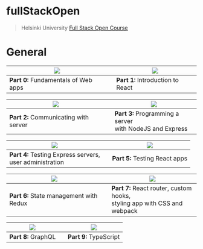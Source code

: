# fullStackOpen

>Helsinki University [Full Stack Open Course](https://fullstackopen.com/en/)
 
# General

| [![](https://i.ibb.co/dMMLBC3/part0-new.jpg)](https://github.com/EGRrqq/fullStackOpen/tree/main/part0) |     | [![](https://i.ibb.co/GFMG4qC/part1.jpg)](https://github.com/EGRrqq/fullStackOpen/tree/main/part1) |      
|--------------------------------------------------------------------------------------------------|-----|--------------------------------------------------------------------------------------------------|      
| **Part 0:** Fundamentals of Web apps                                                                 |     | **Part 1:** Introduction to React                                                                    | 

| [![](https://i.ibb.co/wg9frB3/part2-new2.jpg)](https://github.com/EGRrqq/fullStackOpen/tree/main/part2) |     | [![](https://i.ibb.co/NYKwY7L/part3-new.jpg)](https://github.com/EGRrqq/fullStackOpen_part3) |      
|--------------------------------------------------------------------------------------------------|-----|--------------------------------------------------------------------------------------------------|  
| **Part 2:** Communicating with server                                                                |     | **Part 3:** Programming a server <br/>with NodeJS and Express                                        | 

| [![](https://i.ibb.co/WxnkQMK/part4.jpg)](https://github.com/EGRrqq/fullStackOpen/tree/main/part4) |     | [![](https://i.ibb.co/y48xPFT/part5.jpg)](https://github.com/EGRrqq/fullStackOpen/tree/main/part5) |      
|----------------------------------------------------------------------------------------------------|-----|------------------------------------------------------------------------------------------|  
| **Part 4:** Testing Express servers, <br/>user administration                                      |     | **Part 5:** Testing React apps                                                           |

| [![](https://i.ibb.co/TgK0Bfv/part6.jpg)](https://github.com/EGRrqq/fullStackOpen/tree/main/part6) |     | [![](https://i.ibb.co/SnVP2KV/part7.jpg)](https://github.com/EGRrqq/fullStackOpen/tree/main/part7) |      
|----------------------------------------------------------------------------------------------------|-----|----------------------------------------------------------------------------------------------------|  
| **Part 6:** State management with Redux                                                            |     | **Part 7:** React router, custom hooks, <br/>styling app with CSS and webpack                      |

| [![](https://i.ibb.co/q1DyvsN/part8.jpg)](https://github.com/EGRrqq/fullStackOpen/tree/main/part8) |     | [![](https://i.ibb.co/1mjTYwp/part9.jpg)](https://github.com/EGRrqq/fullStackOpen/tree/main/part9) |      
|----------------------------------------------------------------------------------------------------|-----|----------------------------------------------------------------------------------------------------|  
| **Part 8:** GraphQL                                                           |     | **Part 9:** TypeScript                  |
